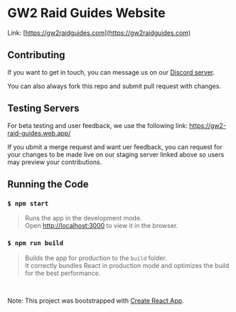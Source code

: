 # GW2 Raid Guides Website

Link: [https://gw2raidguides.com](https://gw2raidguides.com)

## Contributing

If you want to get in touch, you can message us on our [Discord server](https://discord.gg/mpyMenSCc4).

You can also always fork this repo and submit  pull request with changes.

## Testing Servers

For beta testing and user feedback, we use the following link: https://gw2-raid-guides.web.app/

If you ubmit a merge request and want uer feedback, you can request for your changes to be made live on our staging server linked above so users may preview your contributions.

## Running the Code

### `$ npm start`
> Runs the app in the development mode.<br />
> Open [http://localhost:3000](http://localhost:3000) to view it in the browser.

### `$ npm run build`
> Builds the app for production to the `build` folder.<br />
> It correctly bundles React in production mode and optimizes the build for the best performance.

<br />

Note: This project was bootstrapped with [Create React App](https://github.com/facebook/create-react-app).
